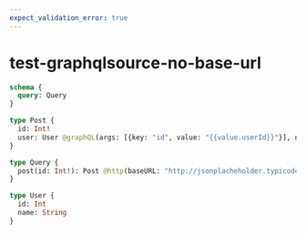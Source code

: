```yaml
---
expect_validation_error: true
---
```


# test-graphqlsource-no-base-url

```graphql @server
schema {
  query: Query
}

type Post {
  id: Int!
  user: User @graphQL(args: [{key: "id", value: "{{value.userId}}"}], name: "user")
}

type Query {
  post(id: Int!): Post @http(baseURL: "http://jsonplacheholder.typicode.com", path: "/posts/{{args.id}}")
}

type User {
  id: Int
  name: String
}
```
